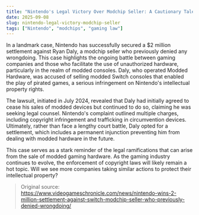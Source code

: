 ```yaml
---
title: "Nintendo's Legal Victory Over Modchip Seller: A Cautionary Tale"
date: 2025-09-08
slug: nintendo-legal-victory-modchip-seller
tags: ["Nintendo", "modchips", "gaming law"]
---
```


In a landmark case, Nintendo has successfully secured a $2 million settlement against Ryan Daly, a modchip seller who previously denied any wrongdoing. This case highlights the ongoing battle between gaming companies and those who facilitate the use of unauthorized hardware, particularly in the realm of modded consoles. Daly, who operated Modded Hardware, was accused of selling modded Switch consoles that enabled the play of pirated games, a serious infringement on Nintendo's intellectual property rights.

The lawsuit, initiated in July 2024, revealed that Daly had initially agreed to cease his sales of modded devices but continued to do so, claiming he was seeking legal counsel. Nintendo's complaint outlined multiple charges, including copyright infringement and trafficking in circumvention devices. Ultimately, rather than face a lengthy court battle, Daly opted for a settlement, which includes a permanent injunction preventing him from dealing with modded hardware in the future.

This case serves as a stark reminder of the legal ramifications that can arise from the sale of modded gaming hardware. As the gaming industry continues to evolve, the enforcement of copyright laws will likely remain a hot topic. Will we see more companies taking similar actions to protect their intellectual property?

> Original source: https://www.videogameschronicle.com/news/nintendo-wins-2-million-settlement-against-switch-modchip-seller-who-previously-denied-wrongdoing/